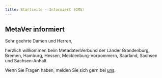 ```yaml
---
title: Startseite - Informiert (CMS)
---
```


## MetaVer informiert
Sehr geehrte Damen und Herren,

herzlich willkommen beim MetadatenVerbund der Länder Brandenburg, Bremen, Hamburg, Hessen, Mecklenburg-Vorpommern, Saarland, Sachsen und Sachsen-Anhalt.


Wenn Sie Fragen haben, melden Sie sich gern bei [uns](mailto:lgvmetadaten@gv.hamburg.de).